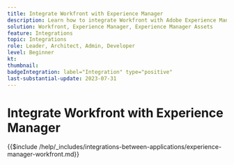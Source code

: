 ```yaml
---
title: Integrate Workfront with Experience Manager
description: Learn how to integrate Workfront with Adobe Experience Manager (AEM).
solution: Workfront, Experience Manager, Experience Manager Assets
feature: Integrations
topic: Integrations
role: Leader, Architect, Admin, Developer
level: Beginner
kt:
thumbnail:
badgeIntegration: label="Integration" type="positive"
last-substantial-update: 2023-07-31
---
```


# Integrate Workfront with Experience Manager

{{$include /help/_includes/integrations-between-applications/experience-manager-workfront.md}}
